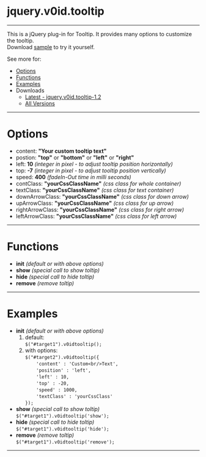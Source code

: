 jquery.v0id.tooltip
===
---

This is a jQuery plug-in for Tooltip. It provides many options to customize the tooltip.  
Download [sample](https://github.com/virallalakia/jquery.v0id.tooltip/blob/master/downloads/jquery.v0id.tooltip-1.2.zip) to try it yourself.  
  
See more for:
* [Options](https://github.com/virallalakia/jquery.v0id.tooltip#options)
* [Functions](https://github.com/virallalakia/jquery.v0id.tooltip#functions)
* [Examples](https://github.com/virallalakia/jquery.v0id.tooltip#examples)
* Downloads
  * [Latest - jquery.v0id.tooltip-1.2](https://github.com/virallalakia/jquery.v0id.tooltip/blob/master/downloads/jquery.v0id.tooltip-1.2.zip)
  * [All Versions](https://github.com/virallalakia/jquery.v0id.tooltip/tree/master/downloads)

---

Options
===
* content: **"Your custom tooltip text"**
* postion: **"top"** or **"bottom"** or **"left"** or **"right"**
* left: **10** _(integer in pixel - to adjust tooltip position horizontally)_
* top: **-7** _(integer in pixel - to adjust tooltip position vertically)_
* speed: **400** _(fadeIn-Out time in milli seconds)_
* contClass: **"yourCssClassName"** _(css class for whole container)_
* textClass: **"yourCssClassName"** _(css class for text container)_
* downArrowClass: **"yourCssClassName"** _(css class for down arrow)_
* upArrowClass: **"yourCssClassName"** _(css class for up arrow)_
* rightArrowClass: **"yourCssClassName"** _(css class for right arrow)_
* leftArrowClass: **"yourCssClassName"** _(css class for left arrow)_

---

Functions
===
* **init** _(default or with above options)_
* **show** _(special call to show toltip)_
* **hide** _(special call to hide toltip)_
* **remove** _(remove toltip)_

---

Examples
===
* **init** _(default or with above options)_
  1. default:  
      `$("#target1").v0idtooltip();`
  2. with options:  
      `$("#target2").v0idtooltip({`  
      `    'content' : 'Custom<br/>Text',`  
      `    'position' : 'left',`  
      `    'left' : 10,`  
      `    'top' : -20,`  
      `    'speed' : 1000,`  
      `    'textClass' : 'yourCssClass'`  
      `});`  
* **show** _(special call to show toltip)_  
    `$("#target1").v0idtooltip('show');`
* **hide** _(special call to hide toltip)_  
    `$("#target1").v0idtooltip('hide');`
* **remove** _(remove toltip)_  
    `$("#target1").v0idtooltip('remove');`

---

